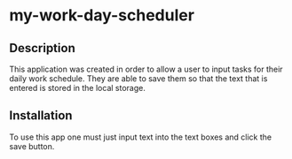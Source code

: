 # my-work-day-scheduler

## Description

This application was created in order to allow a user to input tasks for their daily work schedule. They are able to save them so that the text that is entered is stored in the local storage.

## Installation

To use this app one must just input text into the text boxes and click the save button.
